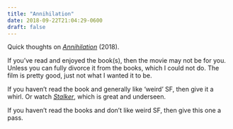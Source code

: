 ```yaml
---
title: "Annihilation"
date: 2018-09-22T21:04:29-0600
draft: false
---
```


Quick thoughts on [_Annihilation_](https://www.imdb.com/title/tt2798920/?ref_=nv_sr_1) (2018).

If you’ve read and enjoyed the book(s), then the movie may not be for you. Unless you can fully divorce it from the books, which I could not do. The film is pretty good, just not what I wanted it to be.

If you haven’t read the book and generally like ‘weird’ SF, then give it a whirl. Or watch [_Stalker_](https://www.imdb.com/title/tt0079944/?ref_=fn_al_tt_1), which is great and underseen.

If you haven’t read the books and don’t like weird SF, then give this one a pass.

